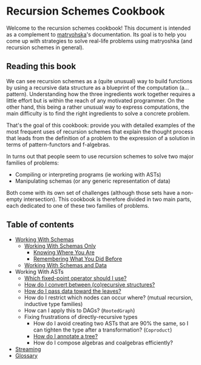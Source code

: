 # Recursion Schemes Cookbook

Welcome to the recursion schemes cookbook! This document is intended as a complement to [matryohska](https://github.com/slamdata/matryoshka)'s documentation. Its goal is to help you come up with strategies to solve real-life problems using matryoshka (and recursion schemes in general).

## Reading this book

We can see recursion schemes as a (quite unusual) way to build functions by using a recursive data structure as a blueprint of the computation (a... pattern). Understanding how the three ingredients work together requires a little effort but is within the reach of any motivated programmer. On the other hand, this being a rather unusual way to express computations, the main difficulty is to find the right ingredients to solve a concrete problem.

That's the goal of this cookbook: provide you with detailed examples of the most frequent uses of recursion schemes that explain the thought process that leads from the definition of a problem to the expression of a solution in terms of pattern-functors and f-algebras.

In turns out that people seem to use recursion schemes to solve two major families of problems:
* Compiling or interpreting programs (ie working with ASTs)
* Manipulating schemas (or any generic representation of data)

Both come with its own set of challenges (although those sets have a non-empty intersection). This cookbook is therefore divided in two main parts, each dedicated to one of these two families of problems.

## Table of contents

* [Working With Schemas](schemas/README.md)
  * [Working With Schemas Only](schemas/README.md#working-with-schemas-only)
    * [Knowing Where You Are](schemas/README.md#knowing-where-you-are)
    * [Remembering What You Did Before](schemas/README.md#remembering-what-you-did-before)
  * [Working With Schemas and Data](schemas/README.md#working-with-schemas-and-data)
* Working With ASTs
  * [Which fixed-point operator should I use?](Mu-Nu/README.md)
  * [How do I convert between (co)recursive structures?](NaturalTransformations/README.md)
  * [How do I pass data toward the leaves?](AttributeGrammars/README.md)
  * How do I restrict which nodes can occur where? (mutual recursion, inductive type families)
  * How can I apply this to DAGs? (`RootedGraph`)
  * Fixing frustrations of directly-recursive types
    * How do I avoid creating two ASTs that are 90% the same, so I can tighten the type after a transformation? (`Coproduct`)
    * [How do I annotate a tree?](Annotation/README.md)
    * How do I compose algebras and coalgebras efficiently?
* [Streaming](Streaming/README.md)
* [Glossary](glossary.md)
